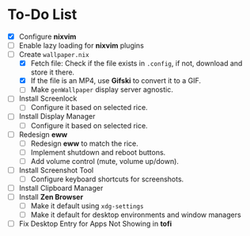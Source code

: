 # To-Do List

- [x] Configure **nixvim**
- [ ] Enable lazy loading for **nixvim** plugins
- [ ] Create `wallpaper.nix`
  - [x] Fetch file: Check if the file exists in `.config`, if not, download and store it there.
  - [x] If the file is an MP4, use **Gifski** to convert it to a GIF.
  - [ ] Make `genWallpaper` display server agnostic.
- [ ] Install Screenlock
  - [ ] Configure it based on selected rice.
- [ ] Install Display Manager
  - [ ] Configure it based on selected rice.
- [ ] Redesign **eww**
  - [ ] Redesign **eww** to match the rice.
  - [ ] Implement shutdown and reboot buttons.
  - [ ] Add volume control (mute, volume up/down).
- [ ] Install Screenshot Tool
  - [ ] Configure keyboard shortcuts for screenshots.
- [ ] Install Clipboard Manager
- [ ] Install **Zen Browser**
  - [ ] Make it default using `xdg-settings`
  - [ ] Make it default for desktop environments and window managers
- [ ] Fix Desktop Entry for Apps Not Showing in **tofi**